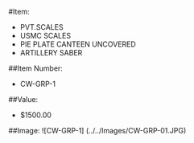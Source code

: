 #Item:
* PVT.SCALES 
* USMC SCALES
* PIE PLATE CANTEEN UNCOVERED
* ARTILLERY SABER



##Item Number:
* CW-GRP-1

##Value:
* $1500.00

##Image:
![CW-GRP-1] (../../Images/CW-GRP-01.JPG)



